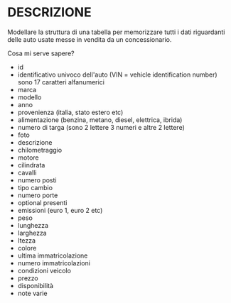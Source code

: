 # DESCRIZIONE
Modellare la struttura di una tabella per memorizzare tutti i dati riguardanti delle auto usate messe in vendita da un concessionario.

Cosa mi serve sapere?
- id
- identificativo univoco dell'auto (VIN = vehicle identification number) sono 17 caratteri alfanumerici
- marca
- modello
- anno
- provenienza (italia, stato estero etc)
- alimentazione (benzina, metano, diesel, elettrica, ibrida)
- numero di targa (sono 2 lettere 3 numeri e altre 2 lettere)
- foto
- descrizione
- chilometraggio
- motore
- cilindrata
- cavalli
- numero posti
- tipo cambio
- numero porte
- optional presenti
- emissioni (euro 1, euro 2 etc)
- peso
- lunghezza
- larghezza
- ltezza
- colore
- ultima immatricolazione
- numero immatricolazioni
- condizioni veicolo
- prezzo
- disponibilità
- note varie
